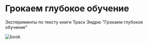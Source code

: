 # Грокаем глубокое обучение

Эксперименты по тексту книги Траск Эндрю "Грокаем глубокое обучение"

<img alt="book" src="https://github.com/cr00z/grokking_dl/main/images/book.jpg" />
